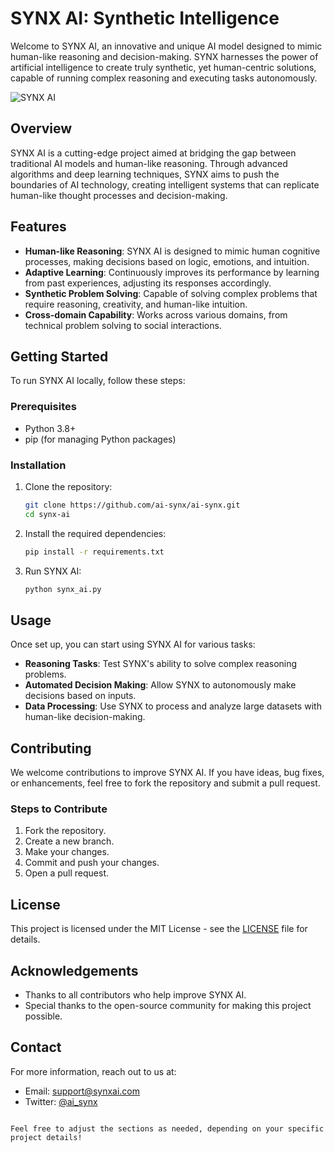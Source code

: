 # SYNX AI: Synthetic Intelligence

Welcome to SYNX AI, an innovative and unique AI model designed to mimic human-like reasoning and decision-making. SYNX harnesses the power of artificial intelligence to create truly synthetic, yet human-centric solutions, capable of running complex reasoning and executing tasks autonomously.

![SYNX AI](https://github.com/user-attachments/assets/21c2c7bd-69c5-4227-a2c3-ba2df116c953)

## Overview

SYNX AI is a cutting-edge project aimed at bridging the gap between traditional AI models and human-like reasoning. Through advanced algorithms and deep learning techniques, SYNX aims to push the boundaries of AI technology, creating intelligent systems that can replicate human-like thought processes and decision-making.

## Features

- **Human-like Reasoning**: SYNX AI is designed to mimic human cognitive processes, making decisions based on logic, emotions, and intuition.
- **Adaptive Learning**: Continuously improves its performance by learning from past experiences, adjusting its responses accordingly.
- **Synthetic Problem Solving**: Capable of solving complex problems that require reasoning, creativity, and human-like intuition.
- **Cross-domain Capability**: Works across various domains, from technical problem solving to social interactions.

## Getting Started

To run SYNX AI locally, follow these steps:

### Prerequisites

- Python 3.8+
- pip (for managing Python packages)

### Installation

1. Clone the repository:

   ```bash
   git clone https://github.com/ai-synx/ai-synx.git
   cd synx-ai
   ```

2. Install the required dependencies:

   ```bash
   pip install -r requirements.txt
   ```

3. Run SYNX AI:

   ```bash
   python synx_ai.py
   ```

## Usage

Once set up, you can start using SYNX AI for various tasks:

- **Reasoning Tasks**: Test SYNX's ability to solve complex reasoning problems.
- **Automated Decision Making**: Allow SYNX to autonomously make decisions based on inputs.
- **Data Processing**: Use SYNX to process and analyze large datasets with human-like decision-making.

## Contributing

We welcome contributions to improve SYNX AI. If you have ideas, bug fixes, or enhancements, feel free to fork the repository and submit a pull request.

### Steps to Contribute

1. Fork the repository.
2. Create a new branch.
3. Make your changes.
4. Commit and push your changes.
5. Open a pull request.

## License

This project is licensed under the MIT License - see the [LICENSE](LICENSE) file for details.

## Acknowledgements

- Thanks to all contributors who help improve SYNX AI.
- Special thanks to the open-source community for making this project possible.

## Contact

For more information, reach out to us at:

- Email: support@synxai.com
- Twitter: [@ai_synx](https://twitter.com/ai_synx)

```

Feel free to adjust the sections as needed, depending on your specific project details!
